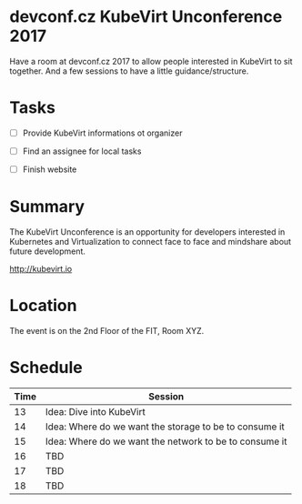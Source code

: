 # devconf.cz KubeVirt Unconference 2017
Have a room at devconf.cz 2017 to allow people interested in KubeVirt to sit together.
And a few sessions to have a little guidance/structure.


# Tasks
- [ ] Provide KubeVirt informations ot organizer
- [ ] Find an assignee for local tasks
- [ ] Finish website


# Summary
The KubeVirt Unconference is an opportunity for developers interested in
Kubernetes and Virtualization to connect face to face and mindshare about
future development.

<http://kubevirt.io>


# Location
The event is on the 2nd Floor of the FIT, Room XYZ.


# Schedule
Time | Session
-----|--------
13 | Idea: Dive into KubeVirt
14 | Idea: Where do we want the storage to be to consume it
15 | Idea: Where do we want the network to be to consume it
16 | TBD
17 | TBD
18 | TBD
